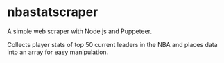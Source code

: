 # nbastatscraper

A simple web scraper with Node.js and Puppeteer.

Collects player stats of top 50 current leaders in the NBA and places data into an array for easy manipulation.
